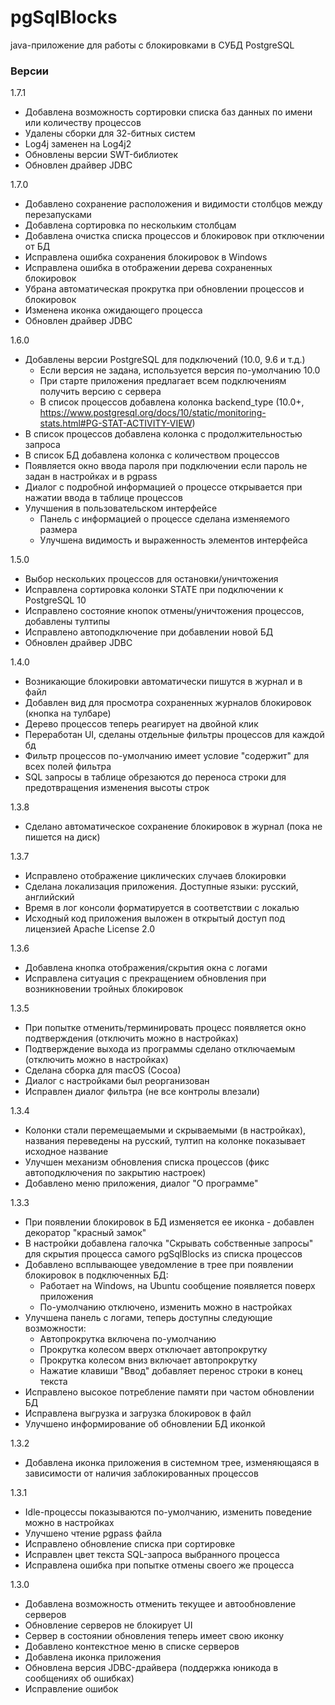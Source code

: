 # pgSqlBlocks

java-приложение для работы с блокировками в СУБД PostgreSQL

### Версии

1.7.1

* Добавлена возможность сортировки списка баз данных по имени или количеству процессов
* Удалены сборки для 32-битных систем
* Log4j заменен на Log4j2
* Обновлены версии SWT-библиотек
* Обновлен драйвер JDBC

1.7.0

* Добавлено сохранение расположения и видимости столбцов между перезапусками
* Добавлена сортировка по нескольким столбцам
* Добавлена очистка списка процессов и блокировок при отключении от БД
* Исправлена ошибка сохранения блокировок в Windows
* Исправлена ошибка в отображении дерева сохраненных блокировок
* Убрана автоматическая прокрутка при обновлении процессов и блокировок
* Изменена иконка ожидающего процесса
* Обновлен драйвер JDBC

1.6.0

* Добавлены версии PostgreSQL для подключений (10.0, 9.6 и т.д.)
  * Если версия не задана, используется версия по-умолчанию 10.0
  * При старте приложения предлагает всем подключениям получить версию с сервера
  * В список процессов добавлена колонка backend_type (10.0+, https://www.postgresql.org/docs/10/static/monitoring-stats.html#PG-STAT-ACTIVITY-VIEW)
* В список процессов добавлена колонка с продолжительностью запроса
* В список БД добавлена колонка с количеством процессов
* Появляется окно ввода пароля при подключении если пароль не задан в настройках и в pgpass
* Диалог с подробной информацией о процессе открывается при нажатии ввода в таблице процессов 
* Улучшения в пользовательском интерфейсе
  * Панель с информацией о процессе сделана изменяемого размера
  * Улучшена видимость и выраженность элементов интерфейса

1.5.0

* Выбор нескольких процессов для остановки/уничтожения
* Исправлена сортировка колонки STATE при подключении к PostgreSQL 10
* Исправлено состояние кнопок отмены/уничтожения процессов, добавлены тултипы
* Исправлено автоподключение при добавлении новой БД
* Обновлен драйвер JDBC

1.4.0

* Возникающие блокировки автоматически пишутся в журнал и в файл
* Добавлен вид для просмотра сохраненных журналов блокировок (кнопка на тулбаре)
* Дерево процессов теперь реагирует на двойной клик
* Переработан UI, сделаны отдельные фильтры процессов для каждой бд
* Фильтр процессов по-умолчанию имеет условие "содержит" для всех полей фильтра
* SQL запросы в таблице обрезаются до переноса строки для предотвращения изменения высоты строк

1.3.8

* Сделано автоматическое сохранение блокировок в журнал (пока не пишется на диск)

1.3.7

* Исправлено отображение циклических случаев блокировки
* Сделана локализация приложения. Доступные языки: русский, английский
* Время в лог консоли форматируется в соответствии с локалью
* Исходный код приложения выложен в открытый доступ под лицензией Apache License 2.0

1.3.6

* Добавлена кнопка отображения/скрытия окна с логами
* Исправлена ситуация с прекращением обновления при возникновении тройных блокировок 

1.3.5

* При попытке отменить/терминировать процесс появляется окно подтверждения (отключить можно в настройках)
* Подтверждение выхода из программы сделано отключаемым (отключить можно в настройках)
* Сделана сборка для macOS (Cocoa)
* Диалог с настройками был реорганизован
* Исправлен диалог фильтра (не все контролы влезали)

1.3.4

* Колонки стали перемещаемыми и скрываемыми (в настройках), названия переведены на русский, тултип на колонке показывает исходное название
* Улучшен механизм обновления списка процессов (фикс автоподключения по закрытию настроек)
* Добавлено меню приложения, диалог "О программе"

1.3.3

* При появлении блокировок в БД изменяется ее иконка - добавлен декоратор "красный замок"
* В настройки добавлена галочка "Скрывать собственные запросы" для скрытия процесса самого pgSqlBlocks из списка процессов
* Добавлено всплывающее уведомление в трее при появлении блокировок в подключенных БД:
  * Работает на Windows, на Ubuntu сообщение появляется поверх приложения
  * По-умолчанию отключено, изменить можно в настройках
* Улучшена панель с логами, теперь доступны следующие возможности:
  * Автопрокрутка включена по-умолчанию
  * Прокрутка колесом вверх отключает автопрокрутку
  * Прокрутка колесом вниз включает автопрокрутку
  * Нажатие клавиши "Ввод" добавляет перенос строки в конец текста
* Исправлено высокое потребление памяти при частом обновлении БД
* Исправлена выгрузка и загрузка блокировок в файл
* Улучшено информирование об обновлении БД иконкой

1.3.2

  - Добавлена иконка приложения в системном трее, изменяющаяся в зависимости от наличия заблокированных процессов

1.3.1

  - Idle-процессы показываются по-умолчанию, изменить поведение можно в настройках
  - Улучшено чтение pgpass файла
  - Исправлено обновление списка при сортировке
  - Исправлен цвет текста SQL-запроса выбранного процесса
  - Исправлена ошибка при попытке отмены своего же процесса

1.3.0

  - Добавлена возможность отменить текущее и автообновление серверов
  - Обновление серверов не блокирует UI
  - Сервер в состоянии обновления теперь имеет свою иконку
  - Добавлено контекстное меню в списке серверов
  - Добавлена иконка приложения
  - Обновлена версия JDBC-драйвера (поддержка юникода в сообщениях об ошибках)
  - Исправление ошибок

